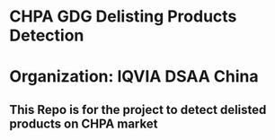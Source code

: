 # CHPA GDG Delisting Products Detection
# Organization: IQVIA DSAA China 
## This Repo is for the project to detect delisted products on CHPA market 
